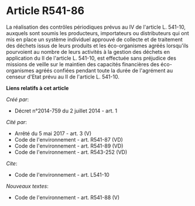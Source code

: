 # Article R541-86

La réalisation des contrôles périodiques prévus au IV de l'article L. 541-10, auxquels sont soumis les producteurs,
importateurs ou distributeurs qui ont mis en place un système individuel approuvé de collecte et de traitement des déchets
issus de leurs produits et les éco-organismes agréés lorsqu'ils pourvoient au nombre de leurs activités à la gestion des
déchets en application du II de l'article L. 541-10, est effectuée sans préjudice des missions de veille sur le maintien des
capacités financières des éco-organismes agréés confiées pendant toute la durée de l'agrément au censeur d'Etat prévu au II
de l'article L. 541-10.

**Liens relatifs à cet article**

_Créé par_:

  - Décret n°2014-759 du 2 juillet 2014 - art. 1

_Cité par_:

  - Arrêté du 5 mai 2017 - art. 3 (V)
  - Code de l'environnement - art. R541-87 (VD)
  - Code de l'environnement - art. R541-89 (VD)
  - Code de l'environnement - art. R543-252 (VD)

_Cite_:

  - Code de l'environnement - art. L541-10

_Nouveaux textes_:

  - Code de l'environnement - art. R541-88 (V)
